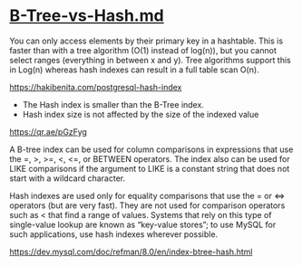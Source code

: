 # [B-Tree-vs-Hash.md](https://stackoverflow.com/a/7306456)

You can only access elements by their primary key in a hashtable. This is faster than with a tree algorithm (O(1) instead of log(n)),
but you cannot select ranges (everything in between x and y). Tree algorithms support this in Log(n) whereas hash indexes can result in a full table scan O(n).

https://hakibenita.com/postgresql-hash-index

* The Hash index is smaller than the B-Tree index.
* Hash index size is not affected by the size of the indexed value

https://qr.ae/pGzFyg

A B-tree index can be used for column comparisons in expressions that use the =, >, >=, <, <=, or BETWEEN operators. The index also can be used for LIKE comparisons if the argument to LIKE is a constant string that does not start with a wildcard character.

Hash indexes are used only for equality comparisons that use the = or <=> operators (but are very fast). They are not used for comparison operators such as < that find a range of values. Systems that rely on this type of single-value lookup are known as “key-value stores”; to use MySQL for such applications, use hash indexes wherever possible.

https://dev.mysql.com/doc/refman/8.0/en/index-btree-hash.html
